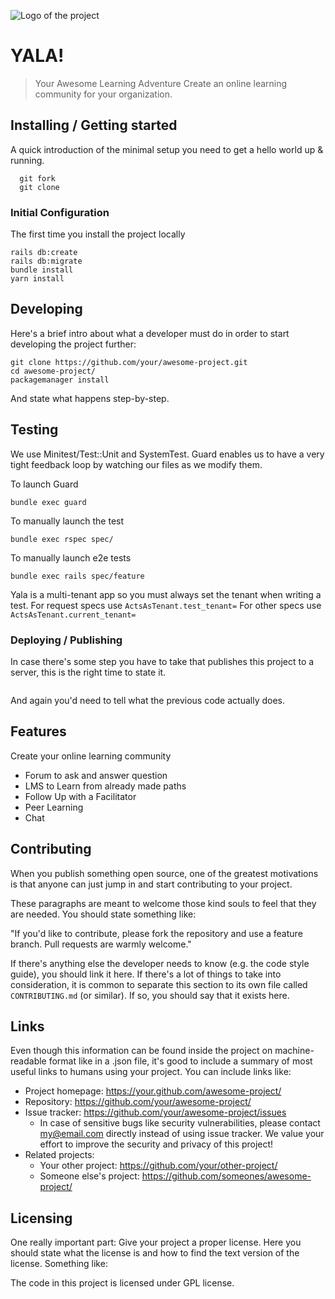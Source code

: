 ![Logo of the project](https://raw.githubusercontent.com/jehna/readme-best-practices/master/sample-logo.png)

# YALA!
> Your Awesome Learning Adventure
Create an online learning community for your organization.

## Installing / Getting started

A quick introduction of the minimal setup you need to get a hello world up &
running.

```
  git fork
  git clone
```

### Initial Configuration

The first time you install the project locally

```
rails db:create
rails db:migrate
bundle install
yarn install
```

## Developing

Here's a brief intro about what a developer must do in order to start developing
the project further:

```shell
git clone https://github.com/your/awesome-project.git
cd awesome-project/
packagemanager install
```

And state what happens step-by-step.

## Testing
We use Minitest/Test::Unit and SystemTest.
Guard enables us to have a very tight feedback loop by watching our files as we modify them.

To launch Guard

```
bundle exec guard
```

To manually launch the test
```
bundle exec rspec spec/
```

To manually launch e2e tests
```
bundle exec rails spec/feature
```

Yala is a multi-tenant app so you must always set the tenant when writing a test.
For request specs use `ActsAsTenant.test_tenant=`
For other specs use `ActsAsTenant.current_tenant=`

### Deploying / Publishing

In case there's some step you have to take that publishes this project to a
server, this is the right time to state it.

```shell
```

And again you'd need to tell what the previous code actually does.

## Features

Create your online learning community
* Forum to ask and answer question
* LMS to Learn from already made paths
* Follow Up with a Facilitator
* Peer Learning
* Chat

## Contributing

When you publish something open source, one of the greatest motivations is that
anyone can just jump in and start contributing to your project.

These paragraphs are meant to welcome those kind souls to feel that they are
needed. You should state something like:

"If you'd like to contribute, please fork the repository and use a feature
branch. Pull requests are warmly welcome."

If there's anything else the developer needs to know (e.g. the code style
guide), you should link it here. If there's a lot of things to take into
consideration, it is common to separate this section to its own file called
`CONTRIBUTING.md` (or similar). If so, you should say that it exists here.

## Links

Even though this information can be found inside the project on machine-readable
format like in a .json file, it's good to include a summary of most useful
links to humans using your project. You can include links like:

- Project homepage: https://your.github.com/awesome-project/
- Repository: https://github.com/your/awesome-project/
- Issue tracker: https://github.com/your/awesome-project/issues
  - In case of sensitive bugs like security vulnerabilities, please contact
    my@email.com directly instead of using issue tracker. We value your effort
    to improve the security and privacy of this project!
- Related projects:
  - Your other project: https://github.com/your/other-project/
  - Someone else's project: https://github.com/someones/awesome-project/


## Licensing

One really important part: Give your project a proper license. Here you should
state what the license is and how to find the text version of the license.
Something like:

The code in this project is licensed under GPL license.
